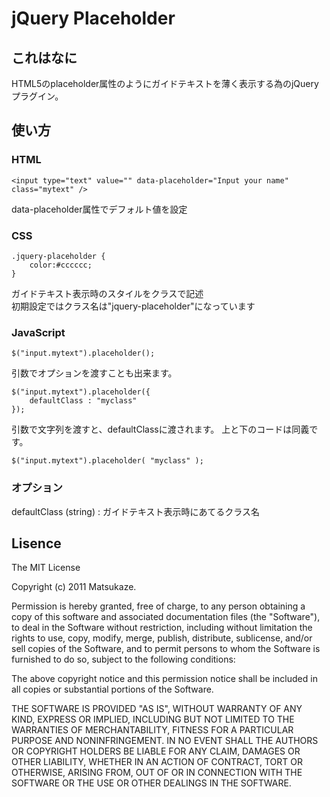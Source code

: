 # jQuery Placeholder

## これはなに

HTML5のplaceholder属性のようにガイドテキストを薄く表示する為のjQueryプラグイン。  

## 使い方

### HTML

	<input type="text" value="" data-placeholder="Input your name" class="mytext" />

data-placeholder属性でデフォルト値を設定

### CSS

	.jquery-placeholder {
		color:#cccccc;
	}

ガイドテキスト表示時のスタイルをクラスで記述  
初期設定ではクラス名は"jquery-placeholder"になっています

### JavaScript

	$("input.mytext").placeholder();

引数でオプションを渡すことも出来ます。

	$("input.mytext").placeholder({
		defaultClass : "myclass"
	});

引数で文字列を渡すと、defaultClassに渡されます。
上と下のコードは同義です。

	$("input.mytext").placeholder( "myclass" );


### オプション

defaultClass (string) : ガイドテキスト表示時にあてるクラス名

## Lisence

The MIT License

Copyright (c) 2011 Matsukaze.

Permission is hereby granted, free of charge, to any person obtaining a copy of this software and associated documentation files (the "Software"), to deal in the Software without restriction, including without limitation the rights to use, copy, modify, merge, publish, distribute, sublicense, and/or sell copies of the Software, and to permit persons to whom the Software is furnished to do so, subject to the following conditions:

The above copyright notice and this permission notice shall be included in all copies or substantial portions of the Software.

THE SOFTWARE IS PROVIDED "AS IS", WITHOUT WARRANTY OF ANY KIND, EXPRESS OR IMPLIED, INCLUDING BUT NOT LIMITED TO THE WARRANTIES OF MERCHANTABILITY, FITNESS FOR A PARTICULAR PURPOSE AND NONINFRINGEMENT. IN NO EVENT SHALL THE AUTHORS OR COPYRIGHT HOLDERS BE LIABLE FOR ANY CLAIM, DAMAGES OR OTHER LIABILITY, WHETHER IN AN ACTION OF CONTRACT, TORT OR OTHERWISE, ARISING FROM, OUT OF OR IN CONNECTION WITH THE SOFTWARE OR THE USE OR OTHER DEALINGS IN THE SOFTWARE.


